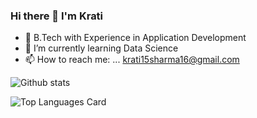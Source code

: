 ### Hi there 👋 I'm Krati

  
- 🤔 B.Tech with Experience in Application Development
- 🌱 I’m currently learning  Data Science 
- 📫 How to reach me: ... krati15sharma16@gmail.com


![Github stats](https://github-readme-stats.vercel.app/api?username=KratiSharma06&theme=highcontrast&show_icons=true&count_private=true)




![Top Languages Card](https://github-readme-stats.vercel.app/api/top-langs/?username=KratiSharma06&hide=javascript,html)

<!--
**KratiSharma06/KratiSharma06** is a ✨ _special_ ✨ repository because its `README.md` (this file) appears on your GitHub profile.

Here are some ideas to get you started:

- 🔭 I’m currently working on ...
- 🌱 I’m currently learning ...
- 👯 I’m looking to collaborate on ...
- 🤔 I’m looking for help with ...
- 💬 Ask me about ...
- 📫 How to reach me: ... krati15sharma16@gmail.com
- 😄 Pronouns: ...
- ⚡ Fun fact: ...

![Github stats](https://github-readme-stats.vercel.app/api?username=KratiSharma06)
![Top Languages Card](https://github-readme-stats.vercel.app/api/top-langs/?username=KratiSharma06)

![Top Languages Card](https://github-readme-stats.vercel.app/api/top-langs/?username=KratiSharma06&layout=compact)
-->
